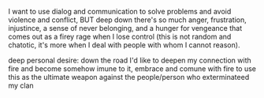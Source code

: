I want to use dialog and communication to solve problems and avoid violence and conflict, BUT deep down there's so much anger, frustration, injustince, a sense of never belonging, and a hunger for vengeance that comes out as a firey rage when I lose control (this is not random and chatotic, it's more when I deal with people with whom I cannot reason).

deep personal desire: down the road I'd like to deepen my connection with fire and become somehow imune to it, embrace and comune with fire to use this as the ultimate weapon against the people/person who exterminateed my clan